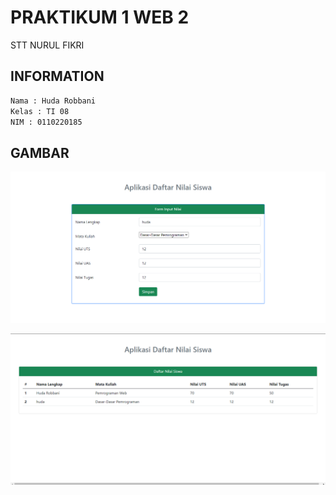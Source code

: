 # PRAKTIKUM 1 WEB 2

STT NURUL FIKRI

## INFORMATION

```bash
Nama : Huda Robbani
Kelas : TI 08
NIM : 0110220185
```

## GAMBAR

![picture](gambar/1.PNG)

![picture](gambar/2.PNG)
